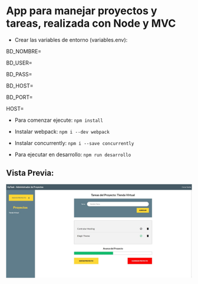 # App para manejar proyectos y tareas, realizada con Node y MVC

- Crear las variables de entorno (variables.env):

BD_NOMBRE=

BD_USER=

BD_PASS=

BD_HOST=

BD_PORT=

HOST=

- Para comenzar ejecute:
`npm install`

- Instalar webpack:
`npm i --dev webpack`

- Instalar concurrently:
`npm i --save concurrently`

- Para ejecutar en desarrollo:
`npm run desarrollo`

## Vista Previa:

![Demo Final](screenshots/demo-app.jpg)